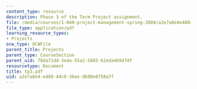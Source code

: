 ```yaml
---
content_type: resource
description: Phase 3 of the Term Project assignment.
file: /media/courses/1-040-project-management-spring-2004/a2e7a8e4e48044c036eedb98e8758a7f_tp3.pdf
file_type: application/pdf
learning_resource_types:
- Projects
ocw_type: OCWFile
parent_title: Projects
parent_type: CourseSection
parent_uid: f8da71dd-3e4a-55a2-5885-62eda4b947df
resourcetype: Document
title: tp3.pdf
uid: a2e7a8e4-e480-44c0-36ee-db98e8758a7f
---
```

